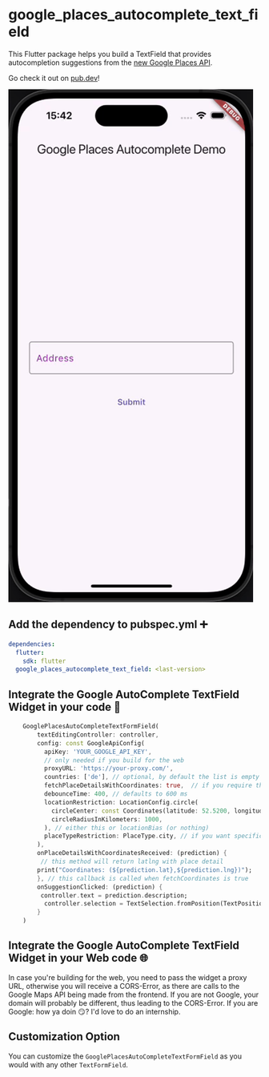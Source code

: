 # google_places_autocomplete_text_field

This Flutter package helps you build a TextField that provides autocompletion suggestions from the [new Google Places API](https://developers.google.com/maps/documentation/places/web-service/op-overview).

Go check it out on [pub.dev](https://pub.dev/packages/google_places_autocomplete_text_field)!

![preview](https://github.com/julienandco/google_places_autocomplete_text_field/blob/main/preview.gif)

## Add the dependency to pubspec.yml ➕

```yaml
dependencies:
  flutter:
    sdk: flutter
  google_places_autocomplete_text_field: <last-version>

```

## Integrate the Google AutoComplete TextField Widget in your code 🧩

```dart
    GooglePlacesAutoCompleteTextFormField(
        textEditingController: controller,
        config: const GoogleApiConfig(
          apiKey: 'YOUR_GOOGLE_API_KEY',
          // only needed if you build for the web
          proxyURL: 'https://your-proxy.com/',
          countries: ['de'], // optional, by default the list is empty (no restrictions)
          fetchPlaceDetailsWithCoordinates: true,  // if you require the coordinates from the place details
          debounceTime: 400, // defaults to 600 ms
          locationRestriction: LocationConfig.circle(
            circleCenter: const Coordinates(latitude: 52.5200, longitude: 13.4050),
            circleRadiusInKilometers: 1000,
          ), // either this or locationBias (or nothing)
          placeTypeRestriction: PlaceType.city, // if you want specific place types
        ),
        onPlaceDetailsWithCoordinatesReceived: (prediction) {
         // this method will return latlng with place detail
        print("Coordinates: (${prediction.lat},${prediction.lng})");
        }, // this callback is called when fetchCoordinates is true
        onSuggestionClicked: (prediction) {
         controller.text = prediction.description;
          controller.selection = TextSelection.fromPosition(TextPosition(offset: prediction.description.length));
        }
    )

```

## Integrate the Google AutoComplete TextField Widget in your Web code 🌐

In case you're building for the web, you need to pass the widget a proxy URL, otherwise you will receive a CORS-Error, as there are calls to the Google Maps API being made from the frontend. If you are not Google, your domain will probably be different, thus leading to the CORS-Error. If you are Google: how ya doin 😏? I'd love to do an internship.

## Customization Option

You can customize the ```GooglePlacesAutoCompleteTextFormField``` as you would with any other ```TextFormField```.
